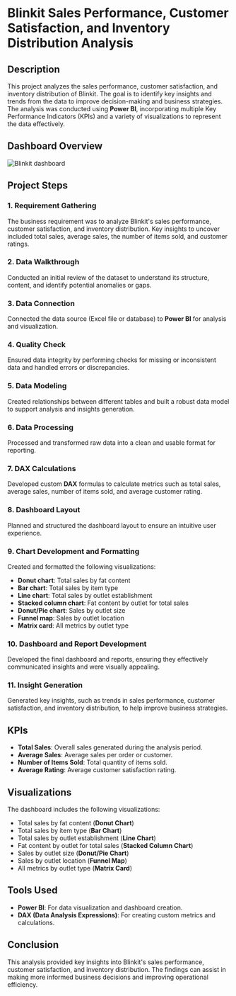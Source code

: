 # Blinkit Sales Performance, Customer Satisfaction, and Inventory Distribution Analysis

## Description
This project analyzes the sales performance, customer satisfaction, and inventory distribution of Blinkit. The goal is to identify key insights and trends from the data to improve decision-making and business strategies. The analysis was conducted using **Power BI**, incorporating multiple Key Performance Indicators (KPIs) and a variety of visualizations to represent the data effectively.

## Dashboard Overview
![Blinkit dashboard](https://github.com/user-attachments/assets/072323fc-febd-4bda-a144-0ce06590224d)


## Project Steps

### 1. Requirement Gathering
The business requirement was to analyze Blinkit's sales performance, customer satisfaction, and inventory distribution. Key insights to uncover included total sales, average sales, the number of items sold, and customer ratings.

### 2. Data Walkthrough
Conducted an initial review of the dataset to understand its structure, content, and identify potential anomalies or gaps.

### 3. Data Connection
Connected the data source (Excel file or database) to **Power BI** for analysis and visualization.

### 4. Quality Check
Ensured data integrity by performing checks for missing or inconsistent data and handled errors or discrepancies.

### 5. Data Modeling
Created relationships between different tables and built a robust data model to support analysis and insights generation.

### 6. Data Processing
Processed and transformed raw data into a clean and usable format for reporting.

### 7. DAX Calculations
Developed custom **DAX** formulas to calculate metrics such as total sales, average sales, number of items sold, and average customer rating.

### 8. Dashboard Layout
Planned and structured the dashboard layout to ensure an intuitive user experience.

### 9. Chart Development and Formatting
Created and formatted the following visualizations:
- **Donut chart**: Total sales by fat content
- **Bar chart**: Total sales by item type
- **Line chart**: Total sales by outlet establishment
- **Stacked column chart**: Fat content by outlet for total sales
- **Donut/Pie chart**: Sales by outlet size
- **Funnel map**: Sales by outlet location
- **Matrix card**: All metrics by outlet type

### 10. Dashboard and Report Development
Developed the final dashboard and reports, ensuring they effectively communicated insights and were visually appealing.

### 11. Insight Generation
Generated key insights, such as trends in sales performance, customer satisfaction, and inventory distribution, to help improve business strategies.

## KPIs
- **Total Sales**: Overall sales generated during the analysis period.
- **Average Sales**: Average sales per order or customer.
- **Number of Items Sold**: Total quantity of items sold.
- **Average Rating**: Average customer satisfaction rating.

## Visualizations
The dashboard includes the following visualizations:
- Total sales by fat content (**Donut Chart**)
- Total sales by item type (**Bar Chart**)
- Total sales by outlet establishment (**Line Chart**)
- Fat content by outlet for total sales (**Stacked Column Chart**)
- Sales by outlet size (**Donut/Pie Chart**)
- Sales by outlet location (**Funnel Map**)
- All metrics by outlet type (**Matrix Card**)

## Tools Used
- **Power BI**: For data visualization and dashboard creation.
- **DAX (Data Analysis Expressions)**: For creating custom metrics and calculations.

## Conclusion
This analysis provided key insights into Blinkit's sales performance, customer satisfaction, and inventory distribution. The findings can assist in making more informed business decisions and improving operational efficiency.
